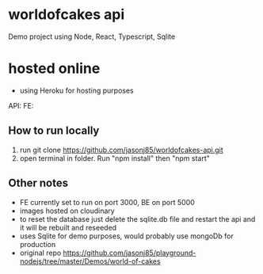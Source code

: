 # worldofcakes api
Demo project using Node, React, Typescript, Sqlite

# hosted online
- using Heroku for hosting purposes

API: 
FE: 

## How to run locally
1. run git clone https://github.com/jasonj85/worldofcakes-api.git
2. open terminal in folder. Run "npm install" then "npm start"

## Other notes
- FE currently set to run on port 3000, BE on port 5000
- images hosted on cloudinary 
- to reset the database just delete the sqlite.db file and restart the api and it will be rebuilt and reseeded 
- uses Sqlite for demo purposes, would probably use mongoDb for production
- original repo https://github.com/jasonj85/playground-nodejs/tree/master/Demos/world-of-cakes

